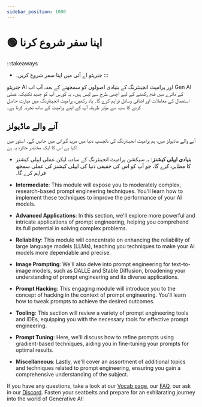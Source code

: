 ```yaml
---
sidebar_position: 1000
---
```


# 🟢 اپنا سفر شروع کرنا


:::takeaways
- جنریٹو اے آئی میں اپنا سفر شروع کریں۔
:::

جنریٹو AI اور پرامپٹ انجینئرنگ کے بنیادی اصولوں کو سمجھنے کے بعد، آپ اب Gen AI کے دائرے میں قدم رکھنے کے لیے اچھی طرح سے لیس ہیں۔ یہ کورس آپ کو جدید تکنیک، عملی استعمال کے معاملات اور اضافی وسائل فراہم کرے گا۔ یاد رکھیں، پرامپٹ انجینئرنگ میں مہارت حاصل کرنے کا سب سے مؤثر طریقہ آپ کے اپنے پرامپٹ کے ساتھ تجربہ کرنا ہے۔


## آنے والے ماڈیولز

آنے والے ماڈیولز میں، ہم پرامپٹ انجینئرنگ کی دلچسپ دنیا میں مزید گہرائی میں جائیں گے۔ اسٹور میں کیا ہے اس کا ایک مختصر جائزہ یہ ہے:

- **بنیادی ایپلی کیشنز**: یہ سیکشن پرامپٹ انجینئرنگ کے سادہ، لیکن عملی ایپلی کیشنز کا مظاہرہ کرے گا، جو آپ کو اس کی حقیقی دنیا کی ایپلی کیشنز کی عملی سمجھ فراہم کرے گا۔

- **Intermediate**: This module will expose you to moderately complex, research-based prompt engineering techniques. You'll learn how to implement these techniques to improve the performance of your AI models.

- **Advanced Applications**: In this section, we'll explore more powerful and intricate applications of prompt engineering, helping you comprehend its full potential in solving complex problems.

- **Reliability**: This module will concentrate on enhancing the reliability of large language models (LLMs), teaching you techniques to make your AI models more dependable and precise.

- **Image Prompting**: We'll also delve into prompt engineering for text-to-image models, such as DALLE and Stable Diffusion, broadening your understanding of prompt engineering and its diverse applications.

- **Prompt Hacking**: This engaging module will introduce you to the concept of hacking in the context of prompt engineering. You'll learn how to tweak prompts to achieve the desired outcomes.

- **Tooling**: This section will review a variety of prompt engineering tools and IDEs, equipping you with the necessary tools for effective prompt engineering.

- **Prompt Tuning**: Here, we'll discuss how to refine prompts using gradient-based techniques, aiding you in fine-tuning your prompts for optimal results.

- **Miscellaneous**: Lastly, we'll cover an assortment of additional topics and techniques related to prompt engineering, ensuring you gain a comprehensive understanding of the subject.

If you have any questions, take a look at our [Vocab page](https://learnprompting.org/docs/vocabulary), our [FAQ](https://learnprompting.org/#faq), our ask in our [Discord](http://discord.gg/learn-prompting). Fasten your seatbelts and prepare for an exhilarating journey into the world of Generative AI!